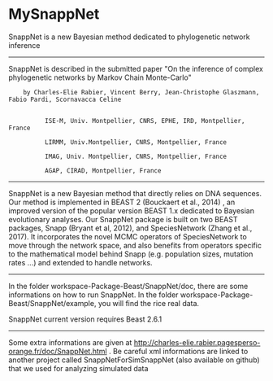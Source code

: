 # MySnappNet
SnappNet is a new Bayesian method dedicated to phylogenetic network inference

******************************************************************************************************************
SnappNet is described in the submitted paper "On the inference of complex phylogenetic networks by Markov Chain Monte-Carlo"

        by Charles-Elie Rabier, Vincent Berry, Jean-Christophe Glaszmann, Fabio Pardi, Scornavacca Celine 


              ISE-M, Univ. Montpellier, CNRS, EPHE, IRD, Montpellier, France

              LIRMM, Univ.Montpellier, CNRS, Montpellier, France

              IMAG, Univ. Montpellier, CNRS, Montpellier, France

              AGAP, CIRAD, Montpellier, France 

***********************************************************************************************************************

SnappNet is a new Bayesian method that directly relies on DNA sequences. Our method is implemented in BEAST 2 (Bouckaert et al., 2014) , an improved version of the popular version BEAST 1.x dedicated to Bayesian evolutionary analyses. Our SnappNet package is built on two BEAST packages, Snapp (Bryant et al, 2012), and SpeciesNetwork (Zhang et al., 2017). It incorporates the novel MCMC operators of SpeciesNetwork to move through the network space, and also benefits from operators specific to the mathematical model behind Snapp (e.g. population sizes, mutation rates ...) and extended to handle networks. 

*************************************************************************************************************************

In the folder workspace-Package-Beast/SnappNet/doc, there are some informations on how to run SnappNet.
In the folder workspace-Package-Beast/SnappNet/example, you will find the rice real data.

SnappNet current version requires Beast 2.6.1

***************************************************************************************************************************
Some extra informations are given at http://charles-elie.rabier.pagesperso-orange.fr/doc/SnappNet.html . Be careful xml informations are linked to another project
called SnappNetForSimSnappNet (also available on github) that we used for analyzing simulated data
